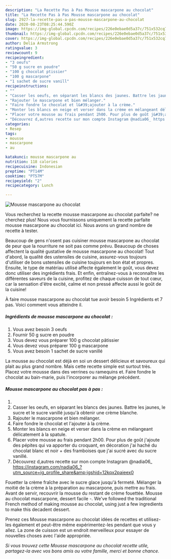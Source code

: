 ```yaml
---
description: "La Recette Pas à Pas Mousse mascarpone au chocolat"
title: "La Recette Pas à Pas Mousse mascarpone au chocolat"
slug: 2927-la-recette-pas-a-pas-mousse-mascarpone-au-chocolat
date: 2020-08-23T08:25:44.590Z
image: https://img-global.cpcdn.com/recipes/226e0ebae0d5a37c/751x532cq70/mousse-mascarpone-au-chocolat-photo-principale-de-la-recette.jpg
thumbnail: https://img-global.cpcdn.com/recipes/226e0ebae0d5a37c/751x532cq70/mousse-mascarpone-au-chocolat-photo-principale-de-la-recette.jpg
cover: https://img-global.cpcdn.com/recipes/226e0ebae0d5a37c/751x532cq70/mousse-mascarpone-au-chocolat-photo-principale-de-la-recette.jpg
author: Delia Armstrong
ratingvalue: 3
reviewcount: 9
recipeingredient:
- "3 oeufs"
- "50 g sucre en poudre"
- "100 g chocolat ptissier"
- "100 g mascarpone"
- "1 sachet de sucre vanill"
recipeinstructions:
- ""
- "Casser les oeufs, en séparant les blancs des jaunes. Battre les jaunes, le sucre et le sucre vanillé jusqu&#39;à obtenir une crème blanche."
- "Rajouter le mascarpone et bien mélanger."
- "Faire fondre le chocolat et l&#39;ajouter à la crème."
- "Monter les blancs en neige et verser dans la crème en mélangeant délicatement à la spatule."
- "Placer votre mousse au frais pendant 2h00. Pour plus de goût j&#39;ajoute des pépites qui va apporter du croquant, en décoration j&#39;ai haché du chocolat blanc et noir + des framboises que j&#39;ai sucré avec du sucre vanillé."
- "Découvrez d,autres recette sur mon compte Instagram @nadia06_ https://instagram.com/nadia06_?utm_source=ig_profile_share&amp;igshid=12kqx2paieex0"
categories:
- Resep
tags:
- mousse
- mascarpone
- au

katakunci: mousse mascarpone au 
nutrition: 118 calories
recipecuisine: Indonesian
preptime: "PT14M"
cooktime: "PT57M"
recipeyield: "2"
recipecategory: Lunch

---
```



![Mousse mascarpone au chocolat](https://img-global.cpcdn.com/recipes/226e0ebae0d5a37c/751x532cq70/mousse-mascarpone-au-chocolat-photo-principale-de-la-recette.jpg)

Vous recherchez la recette mousse mascarpone au chocolat parfaite? ne cherchez plus! Nous vous fournissons uniquement la recette parfaite mousse mascarpone au chocolat ici. Nous avons un grand nombre de recette à tester.

Beaucoup de gens n'osent pas cuisiner mousse mascarpone au chocolat de peur que la nourriture ne soit pas comme prévu. Beaucoup de choses affectent la qualité gustative de mousse mascarpone au chocolat! Tout d'abord, la qualité des ustensiles de cuisine, assurez-vous toujours d'utiliser de bons ustensiles de cuisine toujours en bon état et propres. Ensuite, le type de matériau utilisé affecte également le goût, vous devez donc utiliser des ingrédients frais. Et enfin, entraînez-vous à reconnaître les différentes saveurs de la cuisine, profitez de chaque cuisson de tout cœur, car la sensation d'être excité, calme et non pressé affecte aussi le goût de la cuisine!

<!--inarticleads1-->

À faire mousse mascarpone au chocolat tue avoir besoin 5 Ingrédients et 7 pas. Voici comment vous atteindre il.

##### Ingrédients de mousse mascarpone au chocolat :

1. Vous avez besoin 3 oeufs
1. Fournir 50 g sucre en poudre
1. Vous devez vous préparer 100 g chocolat pâtissier
1. Vous devez vous préparer 100 g mascarpone
1. Vous avez besoin 1 sachet de sucre vanillé


La mousse au chocolat est déjà en soi un dessert délicieux et savoureux qui plait au plus grand nombre. Mais cette recette simple est surtout très. Placez votre mousse dans des verrines ou ramequins et. Faire fondre le chocolat au bain-marie, puis l&#39;incorporer au mélange précédent. 

<!--inarticleads2-->

##### Mousse mascarpone au chocolat pas à pas :

1. 
1. Casser les oeufs, en séparant les blancs des jaunes. Battre les jaunes, le sucre et le sucre vanillé jusqu&#39;à obtenir une crème blanche.
1. Rajouter le mascarpone et bien mélanger.
1. Faire fondre le chocolat et l&#39;ajouter à la crème.
1. Monter les blancs en neige et verser dans la crème en mélangeant délicatement à la spatule.
1. Placer votre mousse au frais pendant 2h00. Pour plus de goût j&#39;ajoute des pépites qui va apporter du croquant, en décoration j&#39;ai haché du chocolat blanc et noir + des framboises que j&#39;ai sucré avec du sucre vanillé.
1. Découvrez d,autres recette sur mon compte Instagram @nadia06_ https://instagram.com/nadia06_?utm_source=ig_profile_share&amp;igshid=12kqx2paieex0


Fouetter la crème fraîche avec le sucre glace jusqu&#39;à fermeté. Mélanger la moitié de la crème à la préparation au mascarpone, puis mettre au frais. Avant de servir, recouvrir la mousse du restant de crème fouettée. Mousse au chocolat mascarpone, dessert facile -. We&#39;ve followed the traditional French method of making mousse au chocolat, using just a few ingredients to make this decadent dessert. 

<!--inarticleads1-->

<p>
Prenez ces Mousse mascarpone au chocolat idées de recettes et utilisez-les également et peut-être même expérimentez-les pendant que vous y allez. La zone de cuisson est un endroit merveilleux pour essayer de nouvelles choses avec l'aide appropriée.
</p>

<p>
<i>Si vous trouvez cette Mousse mascarpone au chocolat recette utile, partagez-la avec vos bons amis ou votre famille, merci et bonne chance.</i>
</p>
